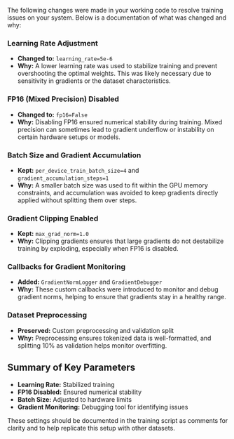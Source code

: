 The following changes were made in your working code to resolve training issues on your system. Below is a documentation of what was changed and why:

### Learning Rate Adjustment
- **Changed to:** `learning_rate=5e-6`
- **Why:** A lower learning rate was used to stabilize training and prevent overshooting the optimal weights. This was likely necessary due to sensitivity in gradients or the dataset characteristics.

### FP16 (Mixed Precision) Disabled
- **Changed to:** `fp16=False`
- **Why:** Disabling FP16 ensured numerical stability during training. Mixed precision can sometimes lead to gradient underflow or instability on certain hardware setups or models.

### Batch Size and Gradient Accumulation
- **Kept:** `per_device_train_batch_size=4` and `gradient_accumulation_steps=1`
- **Why:** A smaller batch size was used to fit within the GPU memory constraints, and accumulation was avoided to keep gradients directly applied without splitting them over steps.

### Gradient Clipping Enabled
- **Kept:** `max_grad_norm=1.0`
- **Why:** Clipping gradients ensures that large gradients do not destabilize training by exploding, especially when FP16 is disabled.

### Callbacks for Gradient Monitoring
- **Added:** `GradientNormLogger` and `GradientDebugger`
- **Why:** These custom callbacks were introduced to monitor and debug gradient norms, helping to ensure that gradients stay in a healthy range.

### Dataset Preprocessing
- **Preserved:** Custom preprocessing and validation split
- **Why:** Preprocessing ensures tokenized data is well-formatted, and splitting 10% as validation helps monitor overfitting.

## Summary of Key Parameters
- **Learning Rate:** Stabilized training
- **FP16 Disabled:** Ensured numerical stability
- **Batch Size:** Adjusted to hardware limits
- **Gradient Monitoring:** Debugging tool for identifying issues

These settings should be documented in the training script as comments for clarity and to help replicate this setup with other datasets.